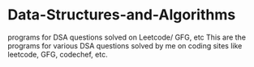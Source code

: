 # Data-Structures-and-Algorithms
programs for DSA questions solved on Leetcode/ GFG, etc
This are the programs for various DSA questions solved by me on coding sites like leetcode, GFG, codechef, etc.
